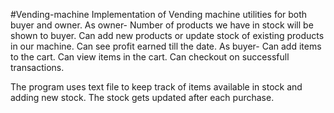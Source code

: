 #Vending-machine
Implementation of Vending machine utilities for both buyer and owner. As owner- Number of products we have in stock will be shown to buyer. Can add new products or update stock of existing products in our machine. Can see profit earned till the date. As buyer- Can add items to the cart. Can view items in the cart. Can checkout on successfull transactions.

The program uses text file to keep track of items available in stock and adding new stock. The stock gets updated after each purchase.
